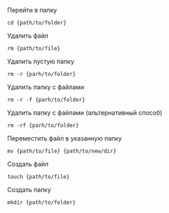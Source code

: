 Перейти в папку 

```
cd {path/to/folder}
```

Удалить файл 

```
rm {path/to/file}
```

Удалить пустую папку

```
rm -r {parh/to/folder}
```

Удалить папку с файлами

```
rm -r -f {parh/to/folder}
```

Удалить папку с файлами (альтернативный способ)

```
rm -rf {parh/to/folder}
```

Переместить файл в указанную папку

```
mv {path/to/file} {path/to/new/dir}
```

Создать файл

```
touch {path/to/file}
```

Создать папку

```
mkdir {path/to/folder}
```
